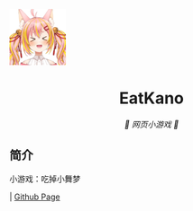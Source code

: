 
 <img src="https://github.com/hydrogenMu/EatMaimu/blob/main/static/image/ClickBefore.png?raw=true" width="100" height="100" alt="EatKano"></a>
</p>
<div align="center">

# EatKano

_🦌 网页小游戏 🥛_

</div>


## 简介

小游戏：吃掉小舞梦


|
[Github Page](https://arcxingye.github.io/EatKano/index.html)


